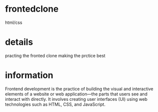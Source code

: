 # frontedclone
html/css
# details 
practing the fronted clone making the prctice best

# information
Frontend development is the practice of building the visual and interactive elements of a website or web application—the parts that users see and interact with directly. It involves creating user interfaces (UI) using web technologies such as HTML, CSS, and JavaScript.
